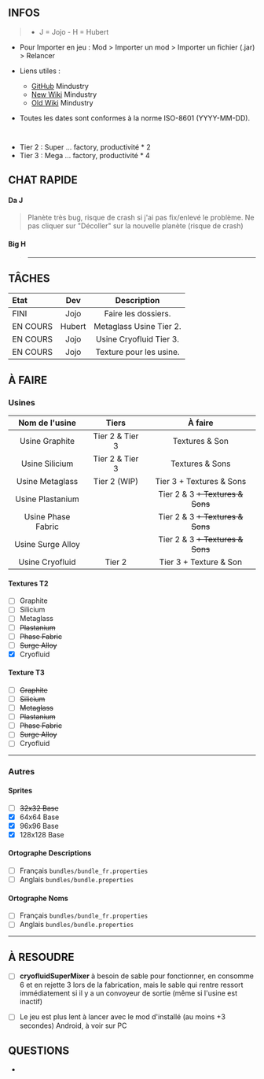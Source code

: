 ## INFOS

> - J = Jojo - H = Hubert


- Pour Importer en jeu : Mod > Importer un mod > Importer un fichier (.jar) > Relancer

- Liens utiles :
  - [GitHub](https://github.com/Anuken/Mindustry) Mindustry
  - [New Wiki](https://mindustrygame.github.io/wiki/) Mindustry
  - [Old Wiki](https://mindustrygame.github.io/docs/index.html) Mindustry

- Toutes les dates sont conformes à la norme ISO-8601 (YYYY-MM-DD).

``` ```
- Tier 2 : Super ... factory, productivité * 2
- Tier 3 : Mega ... factory, productivité * 4


## CHAT RAPIDE

#### Da J
> Planète très bug, risque de crash si j'ai pas fix/enlevé le problème. Ne pas cliquer sur "Décoller" sur la nouvelle planète (risque de crash)


#### Big H
> ***


## TÂCHES 


| Etat| Dev | Description |
|:-|:-:|:-:|
| FINI | Jojo | Faire les dossiers. |
| EN COURS | Hubert | Metaglass Usine Tier 2. |
| EN COURS | Jojo | Usine Cryofluid Tier 3. |
| EN COURS | Jojo | Texture pour les usine. |


## À FAIRE


### Usines

| Nom de l'usine | Tiers | À faire |
| :-:| :-:| :-:|
| Usine Graphite | Tier 2 & Tier 3 | Textures & Son |
| Usine Silicium| Tier 2 & Tier 3 | Textures & Sons |
| Usine Metaglass | Tier 2 (WIP) | Tier 3 + Textures & Sons |
| Usine Plastanium |  | Tier 2 & 3 ~~+ Textures & Sons~~ |
| Usine Phase Fabric |  | Tier 2 & 3 ~~+ Textures & Sons~~ |
| Usine Surge Alloy |  | Tier 2 & 3 ~~+ Textures & Sons~~ |
| Usine Cryofluid | Tier 2 | Tier 3 + Texture & Son |

#### Textures T2
  - [ ] Graphite
  - [ ] Silicium 
  - [ ] Metaglass
  - [ ] ~~Plastanium~~
  - [ ] ~~Phase Fabric~~
  - [ ] ~~Surge Alloy~~
  - [X] Cryofluid

#### Texture T3
  - [ ] ~~Graphite~~
  - [ ] ~~Silicium~~
  - [ ] ~~Metaglass~~
  - [ ] ~~Plastanium~~
  - [ ] ~~Phase Fabric~~
  - [ ] ~~Surge Alloy~~
  - [ ] Cryofluid

- - -

### Autres

#### Sprites
  - [ ] ~~32x32 Base~~
  - [X] 64x64 Base
  - [X] 96x96 Base
  - [X] 128x128 Base

#### Ortographe Descriptions
  - [ ] Français `bundles/bundle_fr.properties`
  - [ ] Anglais `bundles/bundle.properties`

#### Ortographe Noms
  - [ ] Français `bundles/bundle_fr.properties`
  - [ ] Anglais `bundles/bundle.properties`

- - -

## À RESOUDRE

- [ ] **cryofluidSuperMixer** à besoin de sable pour fonctionner, en consomme 6 et en rejette 3 lors de la fabrication, mais le sable qui rentre ressort immédiatement si il y a un convoyeur de sortie (même si l'usine est inactif)
  
- [ ] Le jeu est plus lent à lancer avec le mod d'installé (au moins +3 secondes) Android, à voir sur PC



## QUESTIONS

- 
